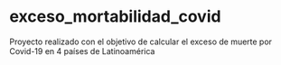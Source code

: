 # exceso_mortabilidad_covid
Proyecto realizado con el objetivo de calcular el exceso de muerte por Covid-19 en 4 países de Latinoamérica 
